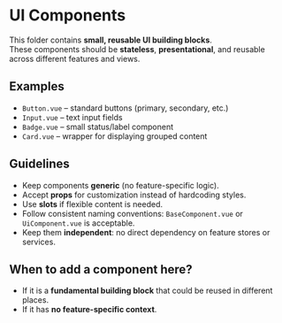 # UI Components

This folder contains **small, reusable UI building blocks**.  
These components should be **stateless**, **presentational**, and reusable across different features and views.

## Examples
- `Button.vue` – standard buttons (primary, secondary, etc.)
- `Input.vue` – text input fields
- `Badge.vue` – small status/label component
- `Card.vue` – wrapper for displaying grouped content

## Guidelines
- Keep components **generic** (no feature-specific logic).
- Accept **props** for customization instead of hardcoding styles.
- Use **slots** if flexible content is needed.
- Follow consistent naming conventions: `BaseComponent.vue` or `UiComponent.vue` is acceptable.
- Keep them **independent**: no direct dependency on feature stores or services.

## When to add a component here?
- If it is a **fundamental building block** that could be reused in different places.
- If it has **no feature-specific context**.

